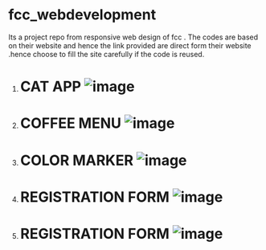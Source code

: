 # fcc_webdevelopment  


Its a project repo from responsive web design of fcc . The codes are based on their website and hence the link provided are direct form their website .hence choose to fill the site carefully if the code is reused.  


1. # CAT APP  ![image](https://user-images.githubusercontent.com/97679329/205502185-f3b79c33-c187-4b73-8bab-175363f57161.png)  
2. # COFFEE MENU  ![image](https://user-images.githubusercontent.com/97679329/205502282-6a964dbc-e5b4-4090-8d4c-6d1e35ce399c.png)  
3. # COLOR MARKER  ![image](https://user-images.githubusercontent.com/97679329/205502334-a2468dca-8e40-442c-801c-d234b28d1660.png)  
4. # REGISTRATION FORM  ![image](https://user-images.githubusercontent.com/97679329/205502062-30933262-bfc3-4e1d-b01e-056c1cf95ee6.png)  
5. # REGISTRATION FORM  ![image](https://user-images.githubusercontent.com/97679329/208156105-403a8be4-5f83-49be-85f6-7eb8142c8c92.png)



